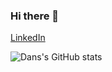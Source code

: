 ### Hi there 👋

[LinkedIn](https://uk.linkedin.com/in/daniel-mabbett-6364aa108)

![Dans's GitHub stats](https://github-readme-stats.vercel.app/api?username=danielmabbett&theme=light&show_icons=true&count_private=true)

<!--
**DanielMabbett/danielmabbett** is a ✨ _special_ ✨ repository because its `README.md` (this file) appears on your GitHub profile.

Here are some ideas to get you started:

- 🔭 I’m currently working on ...
- 🌱 I’m currently learning ...
- 👯 I’m looking to collaborate on ...
- 🤔 I’m looking for help with ...
- 💬 Ask me about ...
- 📫 How to reach me: ...
- 😄 Pronouns: ...
- ⚡ Fun fact: ...
-->
